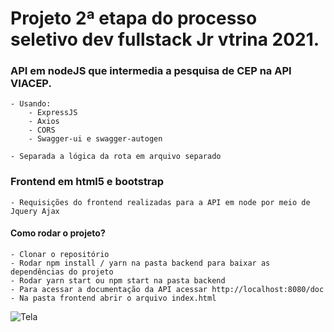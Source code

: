 # Projeto 2ª etapa do processo seletivo dev fullstack Jr vtrina 2021.

### API em nodeJS que intermedia a pesquisa de CEP na API VIACEP.
    - Usando:
        - ExpressJS
        - Axios
        - CORS
        - Swagger-ui e swagger-autogen

    - Separada a lógica da rota em arquivo separado

### Frontend em html5 e bootstrap
    - Requisições do frontend realizadas para a API em node por meio de Jquery Ajax

#### Como rodar o projeto?
    - Clonar o repositório
    - Rodar npm install / yarn na pasta backend para baixar as dependências do projeto
    - Rodar yarn start ou npm start na pasta backend
    - Para acessar a documentação da API acessar http://localhost:8080/doc
    - Na pasta frontend abrir o arquivo index.html

![Tela](https://github.com/alexandersantosdev/teste-pratico-vtrina/blob/main/tela.png)